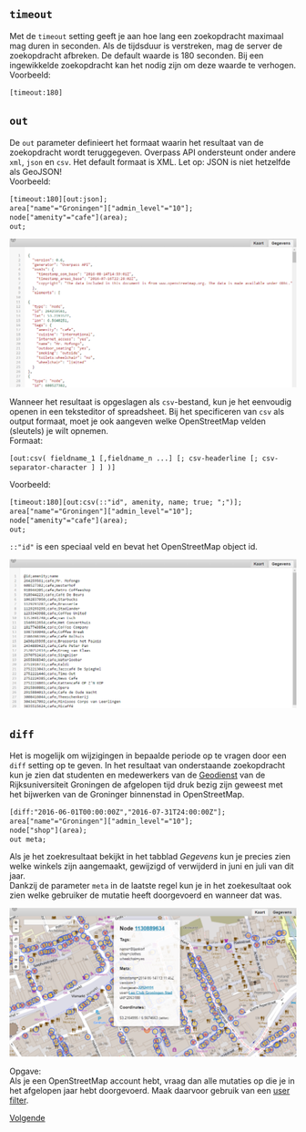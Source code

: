 ## `timeout`

Met de `timeout` setting geeft je aan hoe lang een zoekopdracht maximaal mag duren in seconden. Als de tijdsduur is verstreken, mag de server de zoekopdracht afbreken. De default waarde is 180 seconden. Bij een ingewikkelde zoekopdracht kan het nodig zijn om deze waarde te verhogen.  
Voorbeeld:
```
[timeout:180]
```
 
## `out`
De `out` parameter definieert het formaat waarin het resultaat van de zoekopdracht wordt teruggegeven. Overpass API ondersteunt onder andere `xml`, `json` en `csv`. Het default formaat is XML. Let op: JSON is niet hetzelfde als GeoJSON!  
Voorbeeld:
```
[timeout:180][out:json];
area["name"="Groningen"]["admin_level"="10"];
node["amenity"="cafe"](area);
out;
```

![JSON als output formaat](images/out-json.png) 

Wanneer het resultaat is opgeslagen als `csv`-bestand, kun je het eenvoudig openen in een teksteditor of spreadsheet. Bij het specificeren van `csv` als output formaat, moet je ook aangeven welke OpenStreetMap velden (sleutels) je wilt opnemen.   
Formaat:
```
[out:csv( fieldname_1 [,fieldname_n ...] [; csv-headerline [; csv-separator-character ] ] )]
```

Voorbeeld:
```
[timeout:180][out:csv(::"id", amenity, name; true; ";")];
area["name"="Groningen"]["admin_level"="10"];
node["amenity"="cafe"](area);
out;
```

`::"id"` is een speciaal veld en bevat het OpenStreetMap object id.

![CSV als output formaat](images/out-csv.png) 

## ```diff```

Het is mogelijk om wijzigingen in bepaalde periode op te vragen door een ```diff``` setting op te geven. In het resultaat van onderstaande zoekopdracht kun je zien dat studenten en medewerkers van de [Geodienst](http://www.rug.nl/society-business/centre-for-information-technology/research/services/gis/) van de Rijksuniversiteit Groningen de afgelopen tijd druk bezig zijn geweest met het bijwerken van de Groninger binnenstad in OpenStreetMap.

```
[diff:"2016-06-01T00:00:00Z","2016-07-31T24:00:00Z"];
area["name"="Groningen"]["admin_level"="10"];
node["shop"](area);
out meta;
```

Als je het zoekresultaat bekijkt in het tabblad _Gegevens_ kun je precies zien welke winkels zijn aangemaakt, gewijzigd of verwijderd in juni en juli van dit jaar.   
Dankzij de parameter ```meta``` in de laatste regel kun je in het zoekesultaat ook zien welke gebruiker de mutatie heeft doorgevoerd en wanneer dat was.   

![diff voorbeeld](images/diff.png) 

Opgave:   
Als je een OpenStreetMap account hebt, vraag dan alle mutaties op die je in het afgelopen jaar hebt doorgevoerd. Maak daarvoor gebruik van een [user filter](http://wiki.openstreetmap.org/wiki/Overpass_API/Overpass_QL#By_user_.28user.2C_uid.29).

[Volgende](7-bonusmateriaal.md)